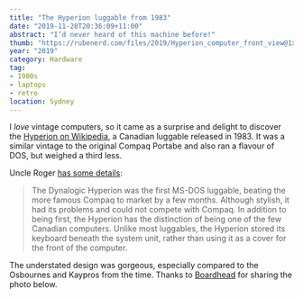 ```yaml
---
title: "The Hyperion luggable from 1983"
date: "2019-11-28T20:36:09+11:00"
abstract: "I’d never heard of this machine before!"
thumb: "https://rubenerd.com/files/2019/Hyperion_computer_front_view@1x.jpg"
year: "2019"
category: Hardware
tag:
- 1980s
- laptops
- retro
location: Sydney
---
```

I *love* vintage computers, so it came as a surprise and delight to discover the [Hyperion on Wikipedia](https://en.wikipedia.org/wiki/Hyperion_(computer)), a Canadian luggable released in 1983. It was a similar vintage to the original Compaq Portabe and also ran a flavour of DOS, but weighed a third less.

Uncle Roger [has some details](http://www.sinasohn.com/cgi-bin/clascomp/bldhtm.pl?computer=dynhyp)\:

> The Dynalogic Hyperion was the first MS-DOS luggable, beating the more famous Compaq to market by a few months. Although stylish, it had its problems and could not compete with Compaq. In addition to being first, the Hyperion has the distinction of being one of the few Canadian computers. Unlike most luggables, the Hyperion stored its keyboard beneath the system unit, rather than using it as a cover for the front of the computer. 

The understated design was gorgeous, especially compared to the Osbournes and Kaypros from the time. Thanks to [Boardhead](https://commons.wikimedia.org/wiki/File:Hyperion_computer_front_view.jpg) for sharing the photo below.

<figure><p><img src="https://rubenerd.com/files/2019/Hyperion_computer_front_view@1x.jpg" alt="" srcset="https://rubenerd.com/files/2019/Hyperion_computer_front_view@1x.jpg 1x, https://rubenerd.com/files/2019/Hyperion_computer_front_view@2x.jpg 2x" /></p></figure>


